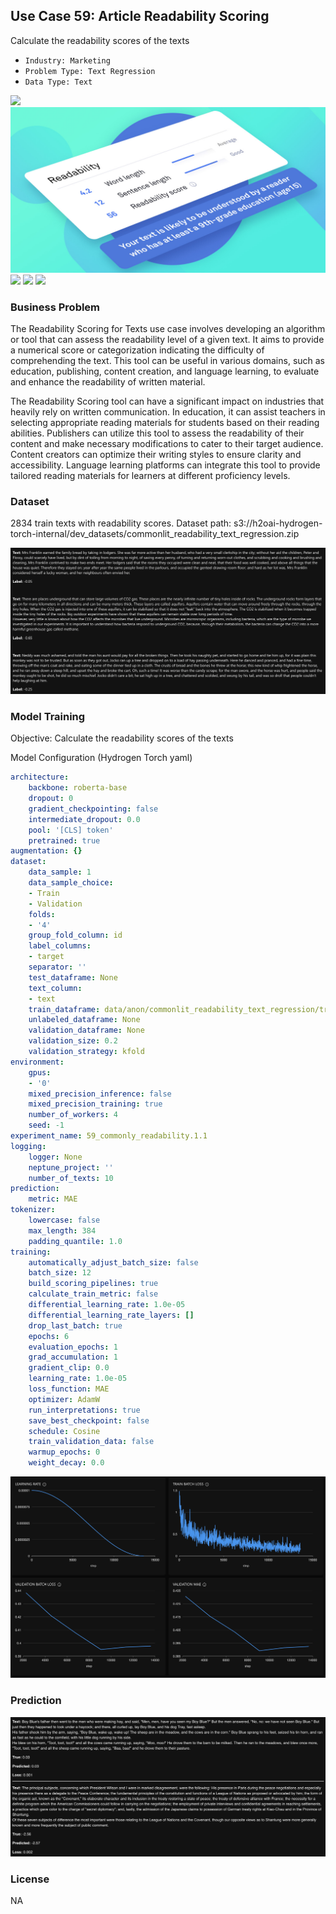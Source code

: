 ## Use Case 59: Article Readability Scoring

Calculate the readability scores of the texts

- `Industry: Marketing`
- `Problem Type: Text Regression`
- `Data Type: Text`

![](https://github.com/h2oai/ht-catalog/blob/646864e3c695f7c721514159bd6c59520dab7438/Assets/use-cases/texts_with_readability_scores/cover.png)
![](https://github.com/h2oai/ht-catalog/blob/646864e3c695f7c721514159bd6c59520dab7438/Assets/use-cases/texts_with_readability_scores/cover.jpg)
![](https://github.com/h2oai/ht-catalog/blob/646864e3c695f7c721514159bd6c59520dab7438/Assets/use-cases/texts_with_readability_scores/cover.jpeg)
![](https://github.com/h2oai/ht-catalog/blob/646864e3c695f7c721514159bd6c59520dab7438/Assets/use-cases/texts_with_readability_scores/cover.webp)
![](https://github.com/h2oai/ht-catalog/blob/646864e3c695f7c721514159bd6c59520dab7438/Assets/use-cases/texts_with_readability_scores/cover)

### Business Problem 

The Readability Scoring for Texts use case involves developing an algorithm or tool that can assess the readability level of a given text. It aims to provide a numerical score or categorization indicating the difficulty of comprehending the text. This tool can be useful in various domains, such as education, publishing, content creation, and language learning, to evaluate and enhance the readability of written material.

The Readability Scoring tool can have a significant impact on industries that heavily rely on written communication. In education, it can assist teachers in selecting appropriate reading materials for students based on their reading abilities. Publishers can utilize this tool to assess the readability of their content and make necessary modifications to cater to their target audience. Content creators can optimize their writing styles to ensure clarity and accessibility. Language learning platforms can integrate this tool to provide tailored reading materials for learners at different proficiency levels.

### Dataset

2834 train texts with readability scores.
Dataset path: s3://h2oai-hydrogen-torch-internal/dev_datasets/commonlit_readability_text_regression.zip

![train data](https://github.com/h2oai/ht-catalog/blob/646864e3c695f7c721514159bd6c59520dab7438/Assets/use-cases/texts_with_readability_scores/train%20data.png)

### Model Training

Objective: Calculate the readability scores of the texts

Model Configuration (Hydrogen Torch yaml)

```yaml
architecture:
    backbone: roberta-base
    dropout: 0
    gradient_checkpointing: false
    intermediate_dropout: 0.0
    pool: '[CLS] token'
    pretrained: true
augmentation: {}
dataset:
    data_sample: 1
    data_sample_choice:
    - Train
    - Validation
    folds:
    - '4'
    group_fold_column: id
    label_columns:
    - target
    separator: ''
    test_dataframe: None
    text_column:
    - text
    train_dataframe: data/anon/commonlit_readability_text_regression/train.csv
    unlabeled_dataframe: None
    validation_dataframe: None
    validation_size: 0.2
    validation_strategy: kfold
environment:
    gpus:
    - '0'
    mixed_precision_inference: false
    mixed_precision_training: true
    number_of_workers: 4
    seed: -1
experiment_name: 59_commonly_readability.1.1
logging:
    logger: None
    neptune_project: ''
    number_of_texts: 10
prediction:
    metric: MAE
tokenizer:
    lowercase: false
    max_length: 384
    padding_quantile: 1.0
training:
    automatically_adjust_batch_size: false
    batch_size: 12
    build_scoring_pipelines: true
    calculate_train_metric: false
    differential_learning_rate: 1.0e-05
    differential_learning_rate_layers: []
    drop_last_batch: true
    epochs: 6
    evaluation_epochs: 1
    grad_accumulation: 1
    gradient_clip: 0.0
    learning_rate: 1.0e-05
    loss_function: MAE
    optimizer: AdamW
    run_interpretations: true
    save_best_checkpoint: false
    schedule: Cosine
    train_validation_data: false
    warmup_epochs: 0
    weight_decay: 0.0

```

![chart](https://github.com/h2oai/ht-catalog/blob/646864e3c695f7c721514159bd6c59520dab7438/Assets/use-cases/texts_with_readability_scores/chart.png)


### Prediction

![Predictions](https://github.com/h2oai/ht-catalog/blob/646864e3c695f7c721514159bd6c59520dab7438/Assets/use-cases/texts_with_readability_scores/Validation%20Predictions.png)

### License

NA
